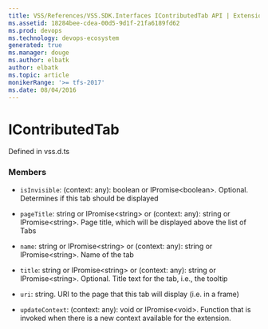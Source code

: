 ```yaml
---
title: VSS/References/VSS.SDK.Interfaces IContributedTab API | Extensions for Azure DevOps Services
ms.assetid: 18284bee-cdea-00d5-9d1f-21fa6189fd62
ms.prod: devops
ms.technology: devops-ecosystem
generated: true
ms.manager: douge
ms.author: elbatk
author: elbatk
ms.topic: article
monikerRange: '>= tfs-2017'
ms.date: 08/04/2016
---
```


# IContributedTab

Defined in vss.d.ts



### Members

* `isInvisible`: (context: any): boolean or IPromise&lt;boolean&gt;. Optional. Determines if this tab should be displayed

* `pageTitle`: string or IPromise&lt;string&gt; or (context: any): string or IPromise&lt;string&gt;. Page title, which will be displayed above the list of Tabs

* `name`: string or IPromise&lt;string&gt; or (context: any): string or IPromise&lt;string&gt;. Name of the tab

* `title`: string or IPromise&lt;string&gt; or (context: any): string or IPromise&lt;string&gt;. Optional. Title text for the tab, i.e., the tooltip

* `uri`: string. URI to the page that this tab will display (i.e. in a frame)

* `updateContext`: (context: any): void or IPromise&lt;void&gt;. Function that is invoked when there is a new context available for the extension.

